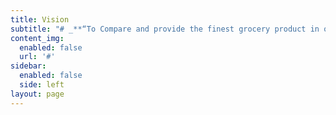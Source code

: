 ```yaml
---
title: Vision
subtitle: "# _**“To Compare and provide the finest grocery product in online, within the budget.”**_\r\n\nThe Main vision of the company is to make shopping simple and compact without any hassle moreover make the customer satisfied and give them a unique shopping experience. In a busy life, people can’t find time to go to the market to buy grocery products, so we provide  customer to shop grocery product in their own comfort zone. Customer can place the order anytime by searching for the particular product in the website it will compare the same product at a different store in nearby location and also in different online grocery website and detailed review list is provided to the customer so that the customer can shop the desired product within their budget. \n\nMarketing and adverting strategies are to be implemented in the company so that the company can reach the mark worldwide. Make sure that the product is delivered to the customer in a superior manner. customer satisfaction is the primary priority of the company and ensure that the item is fresh before packing. In a short period, the business should come out as a customer reliable company. \r\n\nComparing and Providing the best product at the best price and best quality."
content_img:
  enabled: false
  url: '#'
sidebar:
  enabled: false
  side: left
layout: page
---
```


